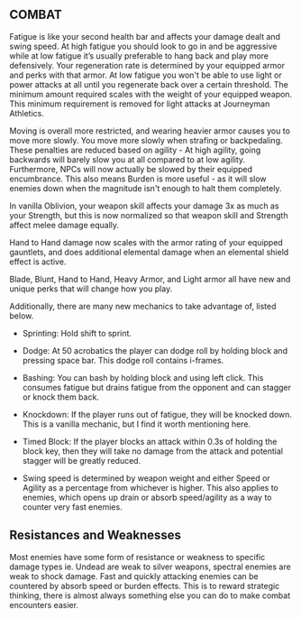 ## COMBAT

Fatigue is like your second health bar and affects your damage dealt and swing speed. At high fatigue you should look to go in and be aggressive while at low fatigue it’s usually preferable to hang back and play more defensively. Your regeneration rate is determined by your equipped armor and perks with that armor. At low fatigue you won't be able to use light or power attacks at all until you regenerate back over a certain threshold. The minimum amount required scales with the weight of your equipped weapon. This minimum requirement is removed for light attacks at Journeyman Athletics.

Moving is overall more restricted, and wearing heavier armor causes you to move more slowly. You move more slowly when strafing or backpedaling. These penalties are reduced based on agility - At high agility, going backwards will barely slow you at all compared to at low agility. Furthermore, NPCs will now actually be slowed by their equipped encumbrance. This also means Burden is more useful - as it will slow enemies down when the magnitude isn't enough to halt them completely.

In vanilla Oblivion, your weapon skill affects your damage 3x as much as your Strength, but this is now normalized so that weapon skill and Strength affect melee damage equally.

Hand to Hand damage now scales with the armor rating of your equipped gauntlets, and does additional elemental damage when an elemental shield effect is active.

Blade, Blunt, Hand to Hand, Heavy Armor, and Light armor all have new and unique perks that will change how you play.

Additionally, there are many new mechanics to take advantage of, listed below.

- Sprinting: Hold shift to sprint.

- Dodge: At 50 acrobatics the player can dodge roll by holding block and pressing space bar. This dodge roll contains i-frames.

- Bashing: You can bash by holding block and using left click. This consumes fatigue but drains fatigue from the opponent and can stagger or knock them back.

- Knockdown: If the player runs out of fatigue, they will be knocked down. This is a vanilla mechanic, but I find it worth mentioning here.

- Timed Block: If the player blocks an attack within 0.3s of holding the block key, then they will take no damage from the attack and potential stagger will be greatly reduced.

- Swing speed is determined by weapon weight and either Speed or Agility as a percentage from whichever is higher. This also applies to enemies, which opens up drain or absorb speed/agility as a way to counter very fast enemies.

## Resistances and Weaknesses

Most enemies have some form of resistance or weakness to specific damage types ie. Undead are weak to silver weapons, spectral enemies are weak to shock damage. Fast and quickly attacking enemies can be countered by absorb speed or burden effects. This is to reward strategic thinking, there is almost always something else you can do to make combat encounters easier.
